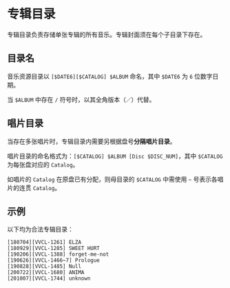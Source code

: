# 专辑目录

专辑目录负责存储单张专辑的所有音乐。专辑封面须在每个子目录下存在。

## 目录名

音乐资源目录以 `[$DATE6][$CATALOG] $ALBUM` 命名，其中 `$DATE6` 为 `6` 位数字日期。

当 `$ALBUM` 中存在 `/` 符号时，以其全角版本（`／`）代替。

## 唱片目录

当存在多张唱片时，专辑目录内需要另根据盘号**分隔唱片目录**。

唱片目录的命名格式为：`[$CATALOG] $ALBUM [Disc $DISC_NUM]`，其中 `$CATALOG` 为每张盘对应的 `Catalog`。

如唱片的 `Catalog` 在原盘已有分配，则母目录的 `$CATALOG` 中需使用 `~` 号表示各唱片的连贯 `Catalog`。

## 示例

以下均为合法专辑目录：

```
[180704][VVCL-1261] ELZA
[180929][VVCL-1285] SWEET HURT
[190206][VVCL-1388] forget-me-not
[190626][VVCL-1466~7] Prologue
[190828][VVCL-1485] Null
[200722][VVCL-1680] ANIMA
[201007][VVCL-1744] unknown
```